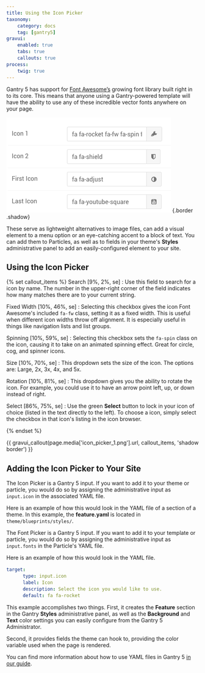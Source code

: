 ```yaml
---
title: Using the Icon Picker
taxonomy:
    category: docs
    tag: [gantry5]
gravui:
    enabled: true
    tabs: true
    callouts: true
process:
    twig: true
---
```


Gantry 5 has support for [Font Awesome’s](http://fortawesome.github.io/Font-Awesome/) growing font library built right in to its core. This means that anyone using a Gantry-powered template will have the ability to use any of these incredible vector fonts anywhere on your page.

![Icon Picker](icon_picker_2.png) {.border .shadow}

These serve as lightweight alternatives to image files, can add a visual element to a menu option or an eye-catching accent to a block of text. You can add them to Particles, as well as to fields in your theme's **Styles** administrative panel to add an easily-configured element to your site.

## Using the Icon Picker

{% set callout_items %}
Search [9%, 2%, se]
  : Use this field to search for a icon by name. The number in the upper-right corner of the field indicates how many matches there are to your current string.

Fixed Width [10%, 46%, se]
  : Selecting this checkbox gives the icon Font Awesome's included `fa-fw` class, setting it as a fixed width. This is useful when different icon widths throw off alignment. It is especially useful in things like navigation lists and list groups.

Spinning [10%, 59%, se]
  : Selecting this checkbox sets the `fa-spin` class on the icon, causing it to take on an animated spinning effect. Great for circle, cog, and spinner icons.

Size [10%, 70%, se]
  : This dropdown sets the size of the icon. The options are: Large, 2x, 3x, 4x, and 5x.

Rotation [10%, 81%, se]
  : This dropdown gives you the ability to rotate the icon. For example, you could use it to have an arrow point left, up, or down instead of right.

Select [86%, 75%, se]
  : Use the green **Select** button to lock in your icon of choice (listed in the text directly to the left). To choose a icon, simply select the checkbox in that icon's listing in the icon browser.

{% endset %}

{{ gravui_callout(page.media['icon_picker_1.png'].url, callout_items, 'shadow border') }}

## Adding the Icon Picker to Your Site

The Icon Picker is a Gantry 5 input. If you want to add it to your theme or particle, you would do so by assigning the administrative input as `input.icon` in the associated YAML file. 

Here is an example of how this would look in the YAML file of a section of a theme. In this example, the **feature.yaml** is located in `theme/blueprints/styles/`.

The Font Picker is a Gantry 5 input. If you want to add it to your template or particle, you would do so by assigning the administrative input as `input.fonts` in the Particle's YAML file. 

Here is an example of how this would look in the YAML file.

```yaml
target:
      type: input.icon
      label: Icon
      description: Select the icon you would like to use.
      default: fa fa-rocket
```

This example accomplishes two things. First, it creates the **Feature** section in the Gantry **Styles** administrative panel, as well as the **Background** and **Text** color settings you can easily configure from the Gantry 5 Administrator.

Second, it provides fields the theme can hook to, providing the color variable used when the page is rendered.

You can find more information about how to use YAML files in Gantry 5 [in our guide](../../advanced/particle-yaml-field-types).